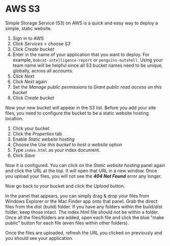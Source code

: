 # AWS S3

Simple Storage Service (S3) on AWS is a quick and easy way to deploy a simple, static website.

1. Sign in to AWS
1. Click _Services_ > choose _S3_
1. Click _Create bucket_
1. Enter in the name of your application that you want to deploy. For example, `bobcat-intelligence-report` or `penguins-nutshell`. Using your team name will be helpful since all S3 bucket names need to be unique, globally, across all accounts.
1. Click _Next_
1. Click _Next_ again
1. Set the _Manage public permissions_ to _Grant public read access on this bucket_
1. Click _Create bucket_

Now your new bucket will appear in the S3 list. Before you add your site files, you need to configure the bucket to be a static website hosting location.

1. Click your bucket
1. Click the _Properties_ tab
1. Enable _Static website hosting_
1. Choose the _Use this bucket to host a website_ option
1. Type `index.html` as your index document.
1. Click _Save_

Now it is configured. You can click on the _Static website hosting_ panel again and click the URL at the top. It will open that URL in a new window. Once you upload your files, you will not see the __*404 Not Found*__ error any longer.

Now go back to your bucket and click the _Upload_ button.

In the panel that appears, you can simply drag & drop your files from Windows Explorer or the Mac Finder app onto that panel. Grab the direct files from the dist (build) folder. If you have any folders within the build/dist folder, keep those intact. The index.html file should not be within a folder. Once all the files/folders are added, open each file and click the blue "make public" button for each file (even files within other folders).

Once the files are uploaded, refresh the URL you clicked on previously and you should see your application.